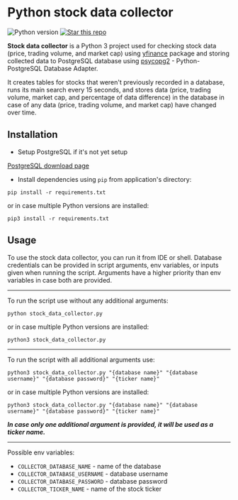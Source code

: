 # Python stock data collector
<img border=0 src="https://img.shields.io/badge/python-3.8.1+-blue.svg?style=flat" alt="Python version"></a>
<a target="new" href="https://github.com/From3/Portfolio-Stock_data_collector"><img border=0 src="https://img.shields.io/github/stars/From3/Portfolio-Stock_data_collector.svg?style=social&label=Star&maxAge=60" alt="Star this repo"></a>

**Stock data collector** is a Python 3 project used for checking stock data (price, trading volume, and market cap) using [yfinance](https://github.com/ranaroussi/yfinance) package and storing collected data to PostgreSQL database using [psycopg2](https://github.com/psycopg/psycopg2) - Python-PostgreSQL Database Adapter.

It creates tables for stocks that weren't previously recorded in a database, runs its main search every 15 seconds, and stores data (price, trading volume, market cap, and percentage of data difference) in the database in case of any data (price, trading volume, and market cap) have changed over time.

## Installation

* Setup PostgreSQL if it's not yet setup

[PostgreSQL download page](https://www.postgresql.org/download/)

* Install dependencies using `pip` from application's directory:

```
pip install -r requirements.txt
```

or in case multiple Python versions are installed:

```
pip3 install -r requirements.txt
```

## Usage

To use the stock data collector, you can run it from IDE or shell.
Database credentials can be provided in script arguments, env variables, or inputs given when running the script.
Arguments have a higher priority than env variables in case both are provided.

---

To run the script use without any additional arguments:
```
python stock_data_collector.py
```

or in case multiple Python versions are installed:
```
python3 stock_data_collector.py
```
---

To run the script with all additional arguments use:
```
python3 stock_data_collector.py "{database name}" "{database username}" "{database password}" "{ticker name}"
```

or in case multiple Python versions are installed:
```
python3 stock_data_collector.py "{database name}" "{database username}" "{database password}" "{ticker name}"
```

***In case only one additional argument is provided, it will be used as a ticker name.***

---

Possible env variables:

* `COLLECTOR_DATABASE_NAME` - name of the database
* `COLLECTOR_DATABASE_USERNAME` - database username
* `COLLECTOR_DATABASE_PASSWORD` - database password
* `COLLECTOR_TICKER_NAME` - name of the stock ticker
